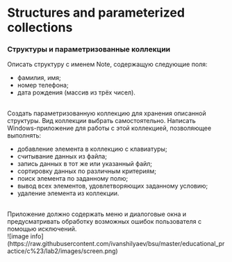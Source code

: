 
# Structures and parameterized collections
### **Структуры и параметризованные коллекции**
Описать структуру с именем Note, содержащую следующие поля:

 - фамилия, имя;
 - номер телефона;
 - дата рождения (массив из трёх чисел).
<br/>
Создать параметризованную коллекцию для хранения описанной структуры. Вид коллекции выбрать самостоятельно. Написать Windows-приложение для работы с этой коллекцией, позволяющее выполнять:

 - добавление элемента в коллекцию с клавиатуры;
 - считывание данных из файла;
 - запись данных в тот же или указанный файл;
 - сортировку данных по различным критериям;
 - поиск элемента по заданному полю;
 - вывод всех элементов, удовлетворяющих заданному условию;
 - удаление элемента из коллекции.
<br/>
Приложение должно содержать меню и диалоговые окна и предусматривать обработку возможных ошибок пользователя с помощью исключений.
<br/>
![image info](https://raw.githubusercontent.com/ivanshilyaev/bsu/master/educational_practice/c%23/lab2/images/screen.png)
